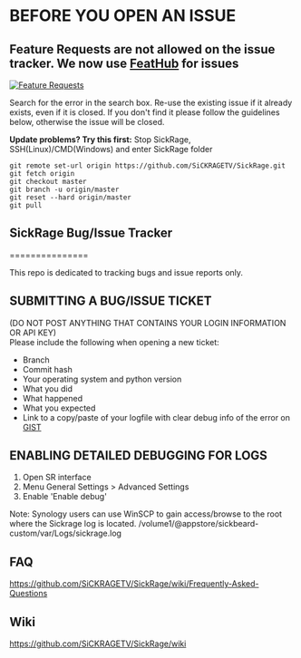 **BEFORE YOU OPEN AN ISSUE**
===============
## Feature Requests are not allowed on the issue tracker. We now use [FeatHub](http://feathub.com/SiCKRAGETV/SickRage) for issues
[![Feature Requests](https://cloud.githubusercontent.com/assets/390379/10127973/045b3a96-6560-11e5-9b20-31a2032956b2.png)](http://feathub.com/SiCKRAGETV/SickRage)

Search for the error in the search box. Re-use the existing issue if it already exists, even if it is closed.
If you don't find it please follow the guidelines below, otherwise the issue will be closed.

**Update problems? Try this first:**
Stop SickRage, SSH(Linux)/CMD(Windows) and enter SickRage folder
```
git remote set-url origin https://github.com/SiCKRAGETV/SickRage.git
git fetch origin
git checkout master
git branch -u origin/master
git reset --hard origin/master
git pull
```

## SickRage Bug/Issue Tracker
===============

This repo is dedicated to tracking bugs and issue reports only.

## SUBMITTING A BUG/ISSUE TICKET
(DO NOT POST ANYTHING THAT CONTAINS YOUR LOGIN INFORMATION OR API KEY)<br />
Please include the following when opening a new ticket:
 - Branch
 - Commit hash
 - Your operating system and python version
 - What you did
 - What happened
 - What you expected
 - Link to a copy/paste of your logfile with clear debug info of the error on [GIST](http://gist.github.com)

## ENABLING DETAILED DEBUGGING FOR LOGS
1. Open SR interface
2. Menu General Settings > Advanced Settings
3. Enable 'Enable debug'

Note: Synology users can use WinSCP to gain access/browse to the root where the Sickrage log is located. /volume1/@appstore/sickbeard-custom/var/Logs/sickrage.log

## FAQ

https://github.com/SiCKRAGETV/SickRage/wiki/Frequently-Asked-Questions

## Wiki

https://github.com/SiCKRAGETV/SickRage/wiki
